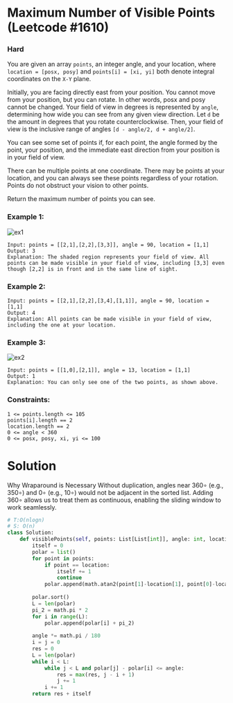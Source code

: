 Maximum Number of Visible Points (Leetcode #1610)
===============================
### Hard

You are given an array `points`, an integer angle, and your location, where `location = [posx, posy]` and `points[i] = [xi, yi]` both denote integral coordinates
on the `X-Y` plane.

Initially, you are facing directly east from your position. You cannot move from your position, but you can rotate. In other words, posx and posy cannot be changed.
Your field of view in degrees is represented by `angle`, determining how wide you can see from any given view direction. Let `d` be the amount in degrees that you rotate
counterclockwise. Then, your field of view is the inclusive range of angles `[d - angle/2, d + angle/2]`.


You can see some set of points if, for each point, the angle formed by the point, your position, and the immediate east direction from your position is in your field of 
view.

There can be multiple points at one coordinate. There may be points at your location, and you can always see these points regardless of your rotation.
Points do not obstruct your vision to other points.

Return the maximum number of points you can see.

 

### Example 1:
![ex1](https://assets.leetcode.com/uploads/2020/09/30/89a07e9b-00ab-4967-976a-c723b2aa8656.png)

```
Input: points = [[2,1],[2,2],[3,3]], angle = 90, location = [1,1]
Output: 3
Explanation: The shaded region represents your field of view. All points can be made visible in your field of view, including [3,3] even though [2,2] is in front and in the same line of sight.
```

### Example 2:
```
Input: points = [[2,1],[2,2],[3,4],[1,1]], angle = 90, location = [1,1]
Output: 4
Explanation: All points can be made visible in your field of view, including the one at your location.
```

### Example 3:
![ex2](https://assets.leetcode.com/uploads/2020/09/30/5010bfd3-86e6-465f-ac64-e9df941d2e49.png)

```
Input: points = [[1,0],[2,1]], angle = 13, location = [1,1]
Output: 1
Explanation: You can only see one of the two points, as shown above.
 ```

### Constraints:
```
1 <= points.length <= 105
points[i].length == 2
location.length == 2
0 <= angle < 360
0 <= posx, posy, xi, yi <= 100
```

Solution
========
Why Wraparound is Necessary
Without duplication, angles near 
360∘ (e.g., 350∘) and 0∘ (e.g., 10∘) would not be adjacent in the sorted list. Adding 
360∘ allows us to treat them as continuous, enabling the sliding window to work seamlessly.
  
```python
# T:O(nlogn)
# S: O(n)
class Solution:
    def visiblePoints(self, points: List[List[int]], angle: int, location: List[int]) -> int:
        itself = 0
        polar = list()
        for point in points:
            if point == location:
                itself += 1
                continue
            polar.append(math.atan2(point[1]-location[1], point[0]-location[0]))
        
        polar.sort()
        L = len(polar)
        pi_2 = math.pi * 2
        for i in range(L):
            polar.append(polar[i] + pi_2)
        
        angle *= math.pi / 180
        i = j = 0
        res = 0
        L = len(polar)
        while i < L:
            while j < L and polar[j] - polar[i] <= angle:
                res = max(res, j - i + 1)
                j += 1
            i += 1
        return res + itself
```
